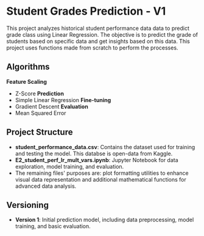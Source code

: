 # Student Grades Prediction - V1

This project analyzes historical student performance data data to predict grade class using Linear Regression. The objective is to predict the grade of students based on specific data and get insights based on this data. This project uses functions made from scratch to perform the processes.

## Algorithms

**Feature Scaling**
- Z-Score
**Prediction**
- Simple Linear Regression
**Fine-tuning**
- Gradient Descent
**Evaluation**
- Mean Squared Error

## Project Structure

- **student_performance_data.csv**: Contains the dataset used for training and testing the model. This databse is open-data from Kaggle.
- **E2_student_perf_lr_mult_vars.ipynb**: Jupyter Notebook for data exploration, model training, and evaluation.
- The remaining files' purposes are: plot formatting utilities to enhance visual data representation and additional mathematical functions for advanced data analysis.

## Versioning

- **Version 1**: Initial prediction model, including data preprocessing, model training, and basic evaluation.
